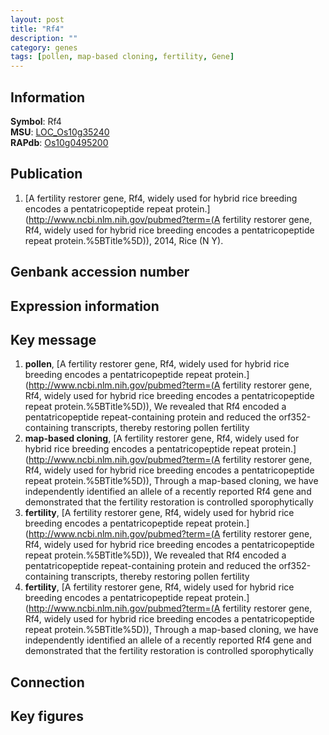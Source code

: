 ```yaml
---
layout: post
title: "Rf4"
description: ""
category: genes
tags: [pollen, map-based cloning, fertility, Gene]
---
```


## Information
__Symbol__: Rf4  
__MSU__: [LOC_Os10g35240](http://rice.plantbiology.msu.edu/cgi-bin/ORF_infopage.cgi?orf=LOC_Os10g35240)  
__RAPdb__: [Os10g0495200](http://rapdb.dna.affrc.go.jp/viewer/gbrowse_details/irgsp1?name=Os10g0495200)  

## Publication
1. [A fertility restorer gene, Rf4, widely used for hybrid rice breeding encodes a pentatricopeptide repeat protein.](http://www.ncbi.nlm.nih.gov/pubmed?term=(A fertility restorer gene, Rf4, widely used for hybrid rice breeding encodes a pentatricopeptide repeat protein.%5BTitle%5D)), 2014, Rice (N Y).

## Genbank accession number

## Expression information

## Key message
1. __pollen__, [A fertility restorer gene, Rf4, widely used for hybrid rice breeding encodes a pentatricopeptide repeat protein.](http://www.ncbi.nlm.nih.gov/pubmed?term=(A fertility restorer gene, Rf4, widely used for hybrid rice breeding encodes a pentatricopeptide repeat protein.%5BTitle%5D)),  We revealed that Rf4 encoded a pentatricopeptide repeat-containing protein and reduced the orf352-containing transcripts, thereby restoring pollen fertility
2. __map-based cloning__, [A fertility restorer gene, Rf4, widely used for hybrid rice breeding encodes a pentatricopeptide repeat protein.](http://www.ncbi.nlm.nih.gov/pubmed?term=(A fertility restorer gene, Rf4, widely used for hybrid rice breeding encodes a pentatricopeptide repeat protein.%5BTitle%5D)), Through a map-based cloning, we have independently identified an allele of a recently reported Rf4 gene and demonstrated that the fertility restoration is controlled sporophytically
3. __fertility__, [A fertility restorer gene, Rf4, widely used for hybrid rice breeding encodes a pentatricopeptide repeat protein.](http://www.ncbi.nlm.nih.gov/pubmed?term=(A fertility restorer gene, Rf4, widely used for hybrid rice breeding encodes a pentatricopeptide repeat protein.%5BTitle%5D)),  We revealed that Rf4 encoded a pentatricopeptide repeat-containing protein and reduced the orf352-containing transcripts, thereby restoring pollen fertility
4. __fertility__, [A fertility restorer gene, Rf4, widely used for hybrid rice breeding encodes a pentatricopeptide repeat protein.](http://www.ncbi.nlm.nih.gov/pubmed?term=(A fertility restorer gene, Rf4, widely used for hybrid rice breeding encodes a pentatricopeptide repeat protein.%5BTitle%5D)), Through a map-based cloning, we have independently identified an allele of a recently reported Rf4 gene and demonstrated that the fertility restoration is controlled sporophytically

## Connection

## Key figures


